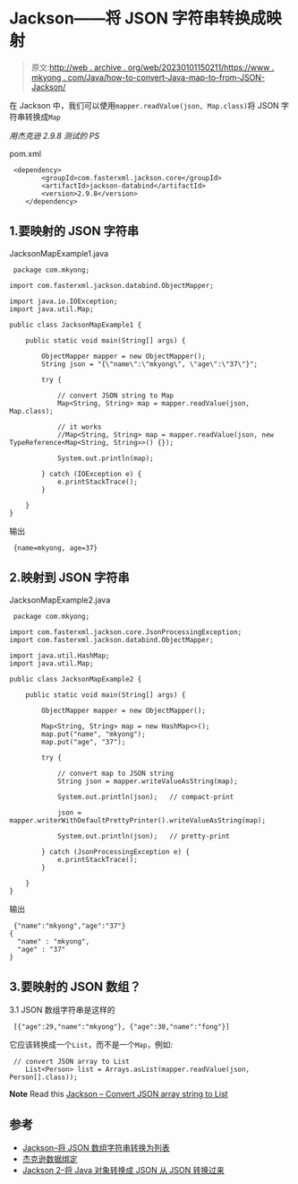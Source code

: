# Jackson——将 JSON 字符串转换成映射

> 原文:[http://web . archive . org/web/20230101150211/https://www . mkyong . com/Java/how-to-convert-Java-map-to-from-JSON-Jackson/](http://web.archive.org/web/20230101150211/https://www.mkyong.com/java/how-to-convert-java-map-to-from-json-jackson/)

在 Jackson 中，我们可以使用`mapper.readValue(json, Map.class)`将 JSON 字符串转换成`Map`

*用杰克逊 2.9.8 测试的 PS*

pom.xml

```
 <dependency>
		<groupId>com.fasterxml.jackson.core</groupId>
		<artifactId>jackson-databind</artifactId>
		<version>2.9.8</version>
	</dependency> 
```

## 1.要映射的 JSON 字符串

JacksonMapExample1.java

```
 package com.mkyong;

import com.fasterxml.jackson.databind.ObjectMapper;

import java.io.IOException;
import java.util.Map;

public class JacksonMapExample1 {

    public static void main(String[] args) {

        ObjectMapper mapper = new ObjectMapper();
        String json = "{\"name\":\"mkyong\", \"age\":\"37\"}";

        try {

            // convert JSON string to Map
            Map<String, String> map = mapper.readValue(json, Map.class);

			// it works
            //Map<String, String> map = mapper.readValue(json, new TypeReference<Map<String, String>>() {});

            System.out.println(map);

        } catch (IOException e) {
            e.printStackTrace();
        }

    }
} 
```

输出

```
 {name=mkyong, age=37} 
```

## 2.映射到 JSON 字符串

JacksonMapExample2.java

```
 package com.mkyong;

import com.fasterxml.jackson.core.JsonProcessingException;
import com.fasterxml.jackson.databind.ObjectMapper;

import java.util.HashMap;
import java.util.Map;

public class JacksonMapExample2 {

    public static void main(String[] args) {

        ObjectMapper mapper = new ObjectMapper();

        Map<String, String> map = new HashMap<>();
        map.put("name", "mkyong");
        map.put("age", "37");

        try {

            // convert map to JSON string
            String json = mapper.writeValueAsString(map);

            System.out.println(json);   // compact-print

            json = mapper.writerWithDefaultPrettyPrinter().writeValueAsString(map);

            System.out.println(json);   // pretty-print

        } catch (JsonProcessingException e) {
            e.printStackTrace();
        }

    }
} 
```

输出

```
 {"name":"mkyong","age":"37"}
{
  "name" : "mkyong",
  "age" : "37"
} 
```

## 3.要映射的 JSON 数组？

3.1 JSON 数组字符串是这样的

```
 [{"age":29,"name":"mkyong"}, {"age":30,"name":"fong"}] 
```

它应该转换成一个`List`，而不是一个`Map`，例如:

```
 // convert JSON array to List
	List<Person> list = Arrays.asList(mapper.readValue(json, Person[].class)); 
```

**Note**
Read this [Jackson – Convert JSON array string to List](http://web.archive.org/web/20220612145935/https://www.mkyong.com/java/jackson-convert-json-array-string-to-list/)

## 参考

*   [Jackson–将 JSON 数组字符串转换为列表](http://web.archive.org/web/20220612145935/https://www.mkyong.com/java/jackson-convert-json-array-string-to-list/)
*   [杰克逊数据绑定](http://web.archive.org/web/20220612145935/https://github.com/FasterXML/jackson-databind/)
*   [Jackson 2–将 Java 对象转换成 JSON 从 JSON 转换过来](http://web.archive.org/web/20220612145935/https://www.mkyong.com/java/jackson-2-convert-java-object-to-from-json/)

<input type="hidden" id="mkyong-current-postId" value="9981">